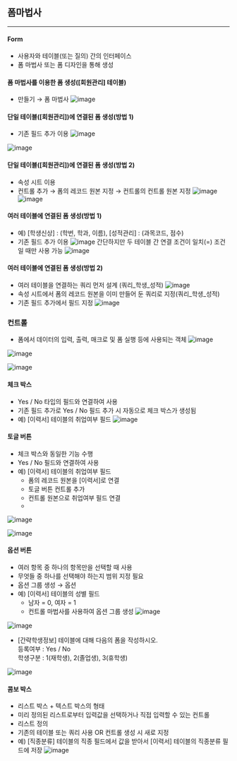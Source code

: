## 폼마법사
--------------------------
#### Form
- 사용자와 테이블(또는 질의) 간의 인터페이스
- 폼 마법사 또는 폼 디자인을 통해 생성
#### 폼 마법사를 이용한 폼 생성([회원관리] 테이블)
- 만들기 → 폼 마법사
![image](https://user-images.githubusercontent.com/97229292/166390711-6a763304-5d23-4cc2-8182-2d50b5b8768d.png)

#### 단일 테이블([회원관리])에 연결된 폼 생성(방법 1)
- 기존 필드 추가 이용
![image](https://user-images.githubusercontent.com/97229292/166390713-eb276f21-d197-4334-b882-a5ce48f2e6a4.png)

![image](https://user-images.githubusercontent.com/97229292/166348106-0ee52957-3b86-4434-b652-53c4915dd211.png)

#### 단일 테이블([회원관리])에 연결된 폼 생성(방법 2)
- 속성 시트 이용
- 컨트롤 추가 → 폼의 레코드 원본 지정 → 컨트롤의 컨트롤 원본 지정
![image](https://user-images.githubusercontent.com/97229292/166390722-7beb37ba-cc22-4cfc-a89c-ee7e115316aa.png)
![image](https://user-images.githubusercontent.com/97229292/166380592-ceb87302-2763-411e-9723-19e1c44a6991.png)
#### 여러 테이블에 연결된 폼 생성(방법 1)
- 예) [학생신상] : (학번, 학과, 이름), [성적관리] : (과목코드, 점수)
 - 기존 필드 추가 이용
![image](https://user-images.githubusercontent.com/97229292/166390747-65416d56-4186-4df6-86ca-9165ac2e13dd.png)
간단하지만 두 테이블 간 연결 조건이 일치(=) 조건일 때만 사용 가능
![image](https://user-images.githubusercontent.com/97229292/166389883-c611a962-b08a-4a5b-ade7-57c93efa6b6d.png)

#### 여러 테이블에 연결된 폼 생성(방법 2)
- 여러 테이블을 연결하는 쿼리 먼저 설계 (쿼리_학생_성적)
![image](https://user-images.githubusercontent.com/97229292/166390758-c8e08f9a-22f3-485e-b733-a3e2ca1f33a8.png)
 - 속성 시트에서 폼의 레코드 원본을 이미 만들어 둔 쿼리로 지정(쿼리_학생_성적)
 - 기존 필드 추가에서 필드 지정
![image](https://user-images.githubusercontent.com/97229292/166390763-a55409f3-a9c3-4c53-a7ce-8421c94c5184.png)
### 컨트롤
- 폼에서 데이터의 입력, 출력, 매크로 및 폼 실행 등에 사용되는 객체
![image](https://user-images.githubusercontent.com/97229292/166390771-23106474-81ef-4fcf-acd7-68107393333c.png)

![image](https://user-images.githubusercontent.com/97229292/166391581-fb71eba5-bcf4-4694-a42a-8014d302718e.png)

![image](https://user-images.githubusercontent.com/97229292/166391586-1ef1125c-f927-43c7-9518-5b0518ce2037.png)
#### 체크 박스
- Yes / No 타입의 필드와 연결하여 사용
- 기존 필드 추가로 Yes / No 필드 추가 시 자동으로 체크 박스가 생성됨
- 예) [이력서] 테이블의 취업여부 필드
![image](https://user-images.githubusercontent.com/97229292/166391606-43a7b15f-9f2c-40c6-b518-ce407375472a.png)
#### 토글 버튼
- 체크 박스와 동일한 기능 수행
- Yes / No 필드와 연결하여 사용
- 예) [이력서] 테이블의 취업여부 필드
  - 폼의 레코드 원본을 [이력서]로 연결
  - 토글 버튼 컨트롤 추가
  - 컨트롤 원본으로 취업여부 필드 연결
  - 
![image](https://user-images.githubusercontent.com/97229292/166393106-d63cc369-f2a9-4002-94c5-c62f3cc80d83.png)

![image](https://user-images.githubusercontent.com/97229292/166391674-46e9a7b1-de62-4ecf-aef4-2261187e3757.png)
#### 옵션 버튼
- 여러 항목 중 하나의 항목만을 선택할 때 사용
- 무엇들 중 하나를 선택해야 하는지 범위 지정 필요
 - 옵션 그룹 생성 → 옵션
- 예) [이력서] 테이블의 성별 필드
  - 남자 = 0, 여자 = 1
  - 컨트롤 마법사를 사용하여 옵션 그룹 생성
![image](https://user-images.githubusercontent.com/97229292/166393720-8627f86b-a36e-4d6d-9fe5-37e8dca31bbe.png)


![image](https://user-images.githubusercontent.com/97229292/166393772-321d916c-dc45-43cd-88a3-78ed4e7ef8e5.png)

- [간략학생정보] 테이블에 대해 다음의 폼을 작성하시오.   
등록여부 : Yes / No   
학생구분 : 1(재학생), 2(졸업생), 3(휴학생)   


![image](https://user-images.githubusercontent.com/97229292/166393973-cbcaa882-e943-4ab5-9ce3-3c6471079a10.png)

#### 콤보 박스
- 리스트 박스 + 텍스트 박스의 형태
- 미리 정의된 리스트로부터 입력값을 선택하거나 직접 입력할 수 있는 컨트롤
- 리스트 정의
 - 기존의 테이블 또는 쿼리 사용 OR  컨트롤 생성 시 새로 지정
 - 예) [직종분류] 테이블의 직종 필드에서 값을 받아서 [이력서] 테이블의 직종분류 필드에 저장
![image](https://user-images.githubusercontent.com/97229292/166394019-b13d158b-3049-44a6-9a8d-b41549f9022f.png)


